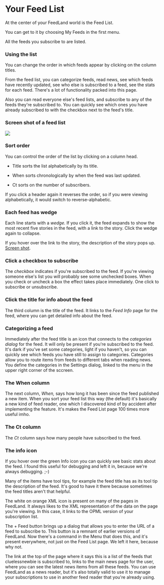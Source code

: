 # Your Feed List

At the center of your FeedLand world is the Feed List. 

You can get to it by choosing My Feeds in the first menu. 

All the feeds you subscribe to are listed. 

### Using the list

You can change the order in which feeds appear by clicking on the column titles. 

From the feed list, you can categorize feeds, read news, see which feeds have recently updated, see who else is subscribed to a feed, see the stats for each feed. There's a lot of functionality packed into this page.

Also you can read everyone else's feed lists, and subscribe to any of the feeds they're subscribed to. You can quickly see which ones you have already subscribed to with the checkbox next to the feed's title. 

### Screen shot of a feed list

<img src="https://imgs.scripting.com/2023/08/02/feedlist1.png">

### Sort order

You can control the order of the list by clicking on a column head. 

* Title sorts the list alphabetically by its title. 

* When sorts chronologically by when the feed was last updated. 

* Ct sorts on the number of subscribers. 

If you click a header again it reverses the order, so if you were viewing alphabetically, it would switch to reverse-alphabetic.

### Each feed has wedge

Each line starts with a <i>wedge.</i> If you click it, the feed expands to show the most recent five stories in the feed, with a link to the story. Click the wedge again to collapse. 

If you hover over the link to the story, the description of the story pops up. <a href="http://scripting.com/images/2022/10/24/viewStoriesInFeedListScreen.png">Screen shot</a>. 

### Click a checkbox to subscribe

The <i>checkbox</i> indicates if you're subscribed to the feed. If you're viewing someone else's list you will probably see some unchecked boxes. When you check or uncheck a box the effect takes place immediately. One click to subscribe or unsubscribe. 

### Click the title for info about the feed

The third column is the title of the feed. It links to the <i>Feed Info</i> page for the feed, where you can get detailed info about the feed. 

### Categorizing a feed

Immediately after the feed title is an icon that connects to the <i>categories dialog</i> for the feed. It will only be present if you're subscribed to the feed. It's dark if you've set some categories, light if you haven't, so you can quickly see which feeds you have still to assign to categories. Categories allow you to route items from feeds to different tabs when reading news. You define the categories in the Settings dialog, linked to the menu in the upper right corner of the sccreen.

### The When column

The next column, <i>When,</i> says how long it has been since the feed published a new item. When you sort your feed list this way (the default) it's basically a new kind of feed reader, one which I discovered kind of by accident after implementing the feature. It's makes the Feed List page 100 times more useful imho.

### The Ct column

The <i>Ct</i>  column says how many people have subscribed to the feed. 

### The info icon

If you hover over the green Info icon you can quickly see basic stats about the feed. I found this useful for debugging and left it in, because we're always debugging. ;-)

Many of the items have tool tips, for example the feed title has as its tool tip the description of the feed. It's good to have it there because sometimes the feed titles aren't that helpful. 

The white on orange XML icon is present on many of the pages in FeedLand. It always likes to the XML representation of the data on the page you're viewing. In this case, it links to the OPML version of your subscription list. 

The + Feed button brings up a dialog that allows you to enter the URL of a feed to subscribe to. This button is a remnant of earlier versions of FeedLand. Now there's a command in the Menu that does this, and it's present everywhere, not just on the Feed List page. We left it here, because why not. 

The link at the top of the page where it says this is a list of the feeds that cluelessnewbie is subscribed to, links to the main news page for the user, where you can see the latest news items from all these feeds. You can use FeedLand as a news reader, but it's also totally valid to use it to manage your subscriptions to use in another feed reader that you're already using. 



